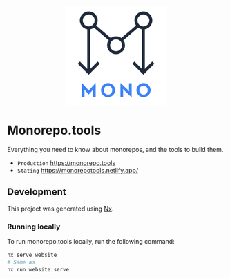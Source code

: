 <p style="text-align: center;"><img src="./apps/website/public/images/coloured-mono.svg" 
width="230px" alt="monorepo.tools"></p>

# Monorepo.tools
Everything you need to know about monorepos, and the tools to build them.

- `Production` https://monorepo.tools
- `Stating` https://monorepotools.netlify.app/

## Development
This project was generated using [Nx](https://nx.dev).

### Running locally
To run monorepo.tools locally, run the following command:
```bash
nx serve website
# Same as
nx run website:serve
```
